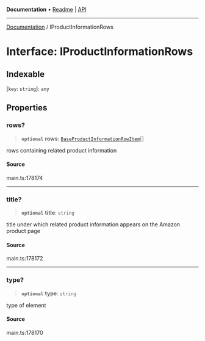 **Documentation** • [Readme](../README.md) \| [API](../globals.md)

***

[Documentation](../README.md) / IProductInformationRows

# Interface: IProductInformationRows

## Indexable

 \[`key`: `string`\]: `any`

## Properties

### rows?

> **`optional`** **rows**: [`BaseProductInformationRowItem`](../classes/BaseProductInformationRowItem.md)[]

rows containing related product information

#### Source

main.ts:178174

***

### title?

> **`optional`** **title**: `string`

title under which related product information appears on the Amazon product page

#### Source

main.ts:178172

***

### type?

> **`optional`** **type**: `string`

type of element

#### Source

main.ts:178170
